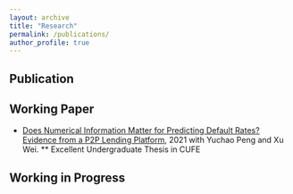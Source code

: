 ```yaml
---
layout: archive
title: "Research"
permalink: /publications/
author_profile: true
---
```


Publication
----------

Working Paper
----------
* [Does Numerical Information Matter for Predicting Default Rates? Evidence from a P2P Lending Platform](../assets/Numerical_Information_and_P2P_Lending.pdf), 2021
with Yuchao Peng and Xu Wei.
** Excellent Undergraduate Thesis in CUFE 

Working in Progress
----------
